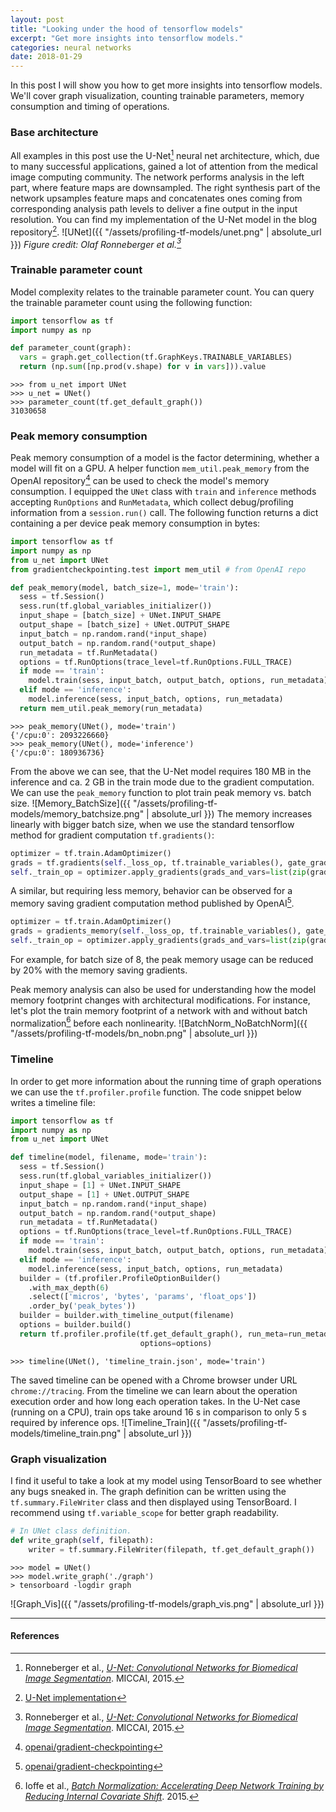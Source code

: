```yaml
---
layout: post
title: "Looking under the hood of tensorflow models"
excerpt: "Get more insights into tensorflow models."
categories: neural networks
date: 2018-01-29
---
```


In this post I will show you how to get more insights into tensorflow models. We'll cover graph visualization, counting trainable parameters, memory consumption and timing of operations.

### Base architecture
All examples in this post use the U-Net[^2] neural net architecture, which, due to many successful applications, gained a lot of attention from the medical image computing community. The network
performs analysis in the left part, where feature maps are downsampled. The right synthesis part of the network upsamples feature maps and concatenates ones coming from corresponding analysis path levels to deliver a fine output in the input resolution.
You can find my implementation of the U-Net model in the blog repository[^3].
![UNet]({{ "/assets/profiling-tf-models/unet.png" | absolute_url }})
*Figure credit: Olaf Ronneberger et al.[^2]*

### Trainable parameter count
Model complexity relates to the trainable parameter count. You can query the trainable parameter count using the following function:
```python
import tensorflow as tf
import numpy as np

def parameter_count(graph):
  vars = graph.get_collection(tf.GraphKeys.TRAINABLE_VARIABLES)
  return (np.sum([np.prod(v.shape) for v in vars])).value
```

```
>>> from u_net import UNet
>>> u_net = UNet()
>>> parameter_count(tf.get_default_graph())
31030658
```

### Peak memory consumption
Peak memory consumption of a model is the factor determining, whether a model will fit on a GPU. A helper function `mem_util.peak_memory` from the OpenAI repository[^1] can be used to check the model's memory consumption. I equipped the `UNet` class with `train` and `inference` methods accepting `RunOptions` and `RunMetadata`, which collect debug/profiling information from a `session.run()` call. The following function returns a dict containing a per device peak memory consumption in bytes:
```python
import tensorflow as tf
import numpy as np
from u_net import UNet
from gradientcheckpointing.test import mem_util # from OpenAI repo

def peak_memory(model, batch_size=1, mode='train'):
  sess = tf.Session()
  sess.run(tf.global_variables_initializer())
  input_shape = [batch_size] + UNet.INPUT_SHAPE
  output_shape = [batch_size] + UNet.OUTPUT_SHAPE
  input_batch = np.random.rand(*input_shape)
  output_batch = np.random.rand(*output_shape)
  run_metadata = tf.RunMetadata()
  options = tf.RunOptions(trace_level=tf.RunOptions.FULL_TRACE)
  if mode == 'train':
    model.train(sess, input_batch, output_batch, options, run_metadata)
  elif mode == 'inference':
    model.inference(sess, input_batch, options, run_metadata)
  return mem_util.peak_memory(run_metadata)
```
```
>>> peak_memory(UNet(), mode='train')
{'/cpu:0': 2093226660}
>>> peak_memory(UNet(), mode='inference')
{'/cpu:0': 180936736}
```
From the above we can see, that the U-Net model requires 180 MB in the inference and ca. 2 GB in the train mode due to the gradient computation.
We can use the `peak_memory` function to plot train peak memory vs. batch size.
![Memory_BatchSize]({{ "/assets/profiling-tf-models/memory_batchsize.png" | absolute_url }})
The memory increases linearly with bigger batch size, when we use the standard tensorflow method for gradient computation `tf.gradients()`:
```python
optimizer = tf.train.AdamOptimizer()
grads = tf.gradients(self._loss_op, tf.trainable_variables(), gate_gradients=True)
self._train_op = optimizer.apply_gradients(grads_and_vars=list(zip(grads, tf.trainable_variables())))
```
A similar, but requiring less memory, behavior can be observed for a memory saving gradient computation method published by OpenAI[^1].
```python
optimizer = tf.train.AdamOptimizer()
grads = gradients_memory(self._loss_op, tf.trainable_variables(), gate_gradients=True)
self._train_op = optimizer.apply_gradients(grads_and_vars=list(zip(grads, tf.trainable_variables())))
```
For example, for batch size of 8, the peak memory usage can be reduced by 20% with the memory saving gradients.

Peak memory analysis can also be used for understanding how the model memory footprint changes with architectural modifications. For instance, let's plot the train memory footprint of a network with and without batch normalization[^4] before each nonlinearity.
![BatchNorm_NoBatchNorm]({{ "/assets/profiling-tf-models/bn_nobn.png" | absolute_url }})

### Timeline
In order to get more information about the running time of graph operations we can use the `tf.profiler.profile` function.
The code snippet below writes a timeline file:
```python
import tensorflow as tf
import numpy as np
from u_net import UNet

def timeline(model, filename, mode='train'):
  sess = tf.Session()
  sess.run(tf.global_variables_initializer())
  input_shape = [1] + UNet.INPUT_SHAPE
  output_shape = [1] + UNet.OUTPUT_SHAPE
  input_batch = np.random.rand(*input_shape)
  output_batch = np.random.rand(*output_shape)
  run_metadata = tf.RunMetadata()
  options = tf.RunOptions(trace_level=tf.RunOptions.FULL_TRACE)
  if mode == 'train':
    model.train(sess, input_batch, output_batch, options, run_metadata)
  elif mode == 'inference':
    model.inference(sess, input_batch, options, run_metadata)
  builder = (tf.profiler.ProfileOptionBuilder()
    .with_max_depth(6)
    .select(['micros', 'bytes', 'params', 'float_ops'])
    .order_by('peak_bytes'))
  builder = builder.with_timeline_output(filename)
  options = builder.build()
  return tf.profiler.profile(tf.get_default_graph(), run_meta=run_metadata, cmd="scope",
                             options=options)
```
```
>>> timeline(UNet(), 'timeline_train.json', mode='train')
```
The saved timeline can be opened with a Chrome browser under URL `chrome://tracing`. From the timeline we can learn about the operation execution order
and how long each operation takes. In the U-Net case (running on a CPU), train ops take around 16 s in comparison to only 5 s required by inference ops.
![Timeline_Train]({{ "/assets/profiling-tf-models/timeline_train.png" | absolute_url }})

### Graph visualization
I find it useful to take a look at my model using TensorBoard to see whether any bugs sneaked in.
The graph definition can be written using the `tf.summary.FileWriter` class and then displayed using TensorBoard.
I recommend using `tf.variable_scope` for better graph readability.
```python
# In UNet class definition.
def write_graph(self, filepath):
    writer = tf.summary.FileWriter(filepath, tf.get_default_graph())
```
```
>>> model = UNet()
>>> model.write_graph('./graph')
> tensorboard -logdir graph
```
![Graph_Vis]({{ "/assets/profiling-tf-models/graph_vis.png" | absolute_url }})

---
#### References
[^1]: [openai/gradient-checkpointing](https://github.com/openai/gradient-checkpointing)
[^2]: Ronneberger et al., [*U-Net: Convolutional Networks for Biomedical Image Segmentation*](https://link.springer.com/chapter/10.1007%2F978-3-319-24574-4_28). MICCAI, 2015.
[^3]: [U-Net implementation](https://github.com/gchlebus/gchlebus.github.io/blob/master/code/profiling-tf-models/u_net.py)
[^4]: Ioffe et al., [*Batch Normalization: Accelerating Deep Network Training by Reducing Internal Covariate Shift*](http://proceedings.mlr.press/v37/ioffe15.html). 2015.